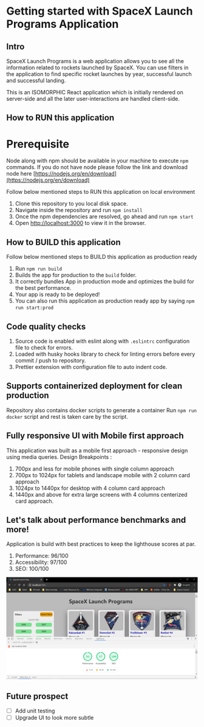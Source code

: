 # Getting started with SpaceX Launch Programs Application

## Intro

SpaceX Launch Programs is a web application allows you to see all the information related to rockets launched by SpaceX. You can use filters in the application to find specific rocket launches by year, successful launch and successful landing.

This is an ISOMORPHIC React application which is initially rendered on server-side and all the later user-interactions are handled client-side.

## How to RUN this application

# Prerequisite

Node along with npm should be available in your machine to execute `npm` commands.
If you do not have node please follow the link and download node here [https://nodejs.org/en/download](https://nodejs.org/en/download)

Follow below mentioned steps to RUN this application on local environment

1. Clone this repository to you local disk space.
2. Navigate inside the repository and run `npm install`
3. Once the npm dependencies are resolved, go ahead and run `npm start`
4. Open [http://localhost:3000](http://localhost:3000) to view it in the browser.

## How to BUILD this application

Follow below mentioned steps to BUILD this application as production ready

1. Run `npm run build`
2. Builds the app for production to the `build` folder.
3. It correctly bundles App in production mode and optimizes the build for the best performance.
4. Your app is ready to be deployed!
5. You can also run this application as production ready app by saying `npm run start:prod`

## Code quality checks

1. Source code is enabled with eslint along with `.eslintrc` configuration file to check for errors.
2. Loaded with husky hooks library to check for linting errors before every commit / push to repository.
3. Prettier extension with configuration file to auto indent code.

## Supports containerized deployment for clean production

Repository also contains docker scripts to generate a container
Run `npm run docker` script and rest is taken care by the script.

## Fully responsive UI with Mobile first approach

This application was built as a mobile first approach - responsive design using media queries.
Design Breakpoints :

1. 700px and less for mobile phones with single column approach
2. 700px to 1024px for tablets and landscape mobile with 2 column card approach
3. 1024px to 1440px for desktop with 4 column card approach
4. 1440px and above for extra large screens with 4 columns centerized card approach.

## Let's talk about performance benchmarks and more!

Application is build with best practices to keep the lighthouse scores at par.

1. Performance: 96/100
2. Accessibility: 97/100
3. SEO: 100/100

![Image of Lighthouse Performance](https://github.com/divakarrana/spacex-launch-programs/blob/master/public/images/SpaceXLighthouse.PNG)

## Future prospect

- [ ] Add unit testing
- [ ] Upgrade UI to look more subtle
